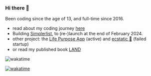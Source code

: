 ### Hi there 👋

Been coding since the age of 13, and full-time since 2016.

- read about my coding journey [here](https://medium.com/enspiral-tales/full-stack-software-developer-bootcamp-at-enspiral-dev-academy-6e9fbdac1974)
- Building [Simplerlist](https://simplerlist.com), to (re-)launch at the end of February 2024.
- other project: the [Life Purpose App](https://LifePurposeApp.com) (active) and [ecstatic 🌻](https://ecstatic.com) (failed startup)
- or read my published book [LAND](https://unitism.com/land)

![wakatime](https://wakatime.com/share/@heymartinadams/13c837c0-26e8-456a-98eb-3e944ae81935.svg)

[![wakatime](https://wakatime.com/badge/user/e4d249b5-d402-4597-b0dd-e7b53ab652a5.svg)](https://wakatime.com/@e4d249b5-d402-4597-b0dd-e7b53ab652a5)
